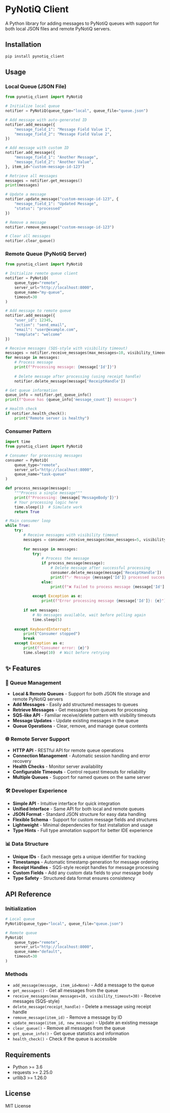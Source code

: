 # PyNotiQ Client

A Python library for adding messages to PyNotiQ queues with support for both local JSON files and remote PyNotiQ servers.

## Installation

```sh
pip install pynotiq_client
```

## Usage

### Local Queue (JSON File)

```python
from pynotiq_client import PyNotiQ

# Initialize local queue
notifier = PyNotiQ(queue_type="local", queue_file="queue.json")

# Add message with auto-generated ID
notifier.add_message({
    "message_field_1": "Message Field Value 1",
    "message_field_2": "Message Field Value 2",
})

# Add message with custom ID
notifier.add_message({
    "message_field_1": "Another Message",
    "message_field_2": "Another Value",
}, item_id="custom-message-id-123")

# Retrieve all messages
messages = notifier.get_messages()
print(messages)

# Update a message
notifier.update_message("custom-message-id-123", {
    "message_field_1": "Updated Message",
    "status": "processed"
})

# Remove a message
notifier.remove_message("custom-message-id-123")

# Clear all messages
notifier.clear_queue()
```

### Remote Queue (PyNotiQ Server)

```python
from pynotiq_client import PyNotiQ

# Initialize remote queue client
notifier = PyNotiQ(
    queue_type="remote",
    server_url="http://localhost:8000",
    queue_name="my-queue",
    timeout=30
)

# Add message to remote queue
notifier.add_message({
    "user_id": 12345,
    "action": "send_email",
    "email": "user@example.com",
    "template": "welcome"
})

# Receive messages (SQS-style with visibility timeout)
messages = notifier.receive_messages(max_messages=10, visibility_timeout=30)
for message in messages:
    # Process message
    print(f"Processing message: {message['Id']}")
    
    # Delete message after processing (using receipt handle)
    notifier.delete_message(message['ReceiptHandle'])

# Get queue information
queue_info = notifier.get_queue_info()
print(f"Queue has {queue_info['message_count']} messages")

# Health check
if notifier.health_check():
    print("Remote server is healthy")
```

### Consumer Pattern

```python
import time
from pynotiq_client import PyNotiQ

# Consumer for processing messages
consumer = PyNotiQ(
    queue_type="remote",
    server_url="http://localhost:8000",
    queue_name="task-queue"
)

def process_message(message):
    """Process a single message"""
    print(f"Processing: {message['MessageBody']}")
    # Your processing logic here
    time.sleep(1)  # Simulate work
    return True

# Main consumer loop
while True:
    try:
        # Receive messages with visibility timeout
        messages = consumer.receive_messages(max_messages=5, visibility_timeout=60)
        
        for message in messages:
            try:
                # Process the message
                if process_message(message):
                    # Delete message after successful processing
                    consumer.delete_message(message['ReceiptHandle'])
                    print(f"✅ Message {message['Id']} processed successfully")
                else:
                    print(f"❌ Failed to process message {message['Id']}")
                    
            except Exception as e:
                print(f"Error processing message {message['Id']}: {e}")
        
        if not messages:
            # No messages available, wait before polling again
            time.sleep(5)
            
    except KeyboardInterrupt:
        print("Consumer stopped")
        break
    except Exception as e:
        print(f"Consumer error: {e}")
        time.sleep(10)  # Wait before retrying
```

## ✨ Features

### 🔄 Queue Management
- **Local & Remote Queues** - Support for both JSON file storage and remote PyNotiQ servers
- **Add Messages** - Easily add structured messages to queues
- **Retrieve Messages** - Get messages from queues for processing
- **SQS-like API** - Familiar receive/delete pattern with visibility timeouts
- **Message Updates** - Update existing messages in the queue
- **Queue Operations** - Clear, remove, and manage queue contents

### 🌐 Remote Server Support
- **HTTP API** - RESTful API for remote queue operations
- **Connection Management** - Automatic session handling and error recovery
- **Health Checks** - Monitor server availability
- **Configurable Timeouts** - Control request timeouts for reliability
- **Multiple Queues** - Support for named queues on the same server

### 🛠️ Developer Experience
- **Simple API** - Intuitive interface for quick integration
- **Unified Interface** - Same API for both local and remote queues
- **JSON Format** - Standard JSON structure for easy data handling
- **Flexible Schema** - Support for custom message fields and structures
- **Lightweight** - Minimal dependencies for fast installation and usage
- **Type Hints** - Full type annotation support for better IDE experience

### 📊 Data Structure
- **Unique IDs** - Each message gets a unique identifier for tracking
- **Timestamps** - Automatic timestamp generation for message ordering
- **Receipt Handles** - SQS-style receipt handles for message processing
- **Custom Fields** - Add any custom data fields to your message body
- **Type Safety** - Structured data format ensures consistency

## API Reference

### Initialization

```python
# Local queue
PyNotiQ(queue_type="local", queue_file="queue.json")

# Remote queue
PyNotiQ(
    queue_type="remote", 
    server_url="http://localhost:8000",
    queue_name="default",
    timeout=30
)
```

### Methods

- `add_message(message, item_id=None)` - Add a message to the queue
- `get_messages()` - Get all messages from the queue
- `receive_messages(max_messages=10, visibility_timeout=30)` - Receive messages (SQS-style)
- `delete_message(receipt_handle)` - Delete a message using receipt handle
- `remove_message(item_id)` - Remove a message by ID
- `update_message(item_id, new_message)` - Update an existing message
- `clear_queue()` - Remove all messages from the queue
- `get_queue_info()` - Get queue statistics and information
- `health_check()` - Check if the queue is accessible

## Requirements

- Python >= 3.6
- requests >= 2.25.0
- urllib3 >= 1.26.0

## License

MIT License
